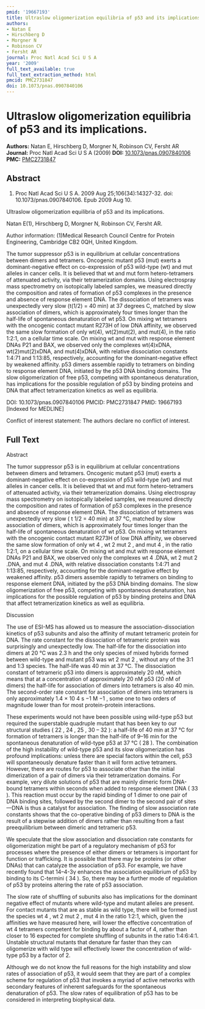 ```yaml
---
pmid: '19667193'
title: Ultraslow oligomerization equilibria of p53 and its implications.
authors:
- Natan E
- Hirschberg D
- Morgner N
- Robinson CV
- Fersht AR
journal: Proc Natl Acad Sci U S A
year: '2009'
full_text_available: true
full_text_extraction_method: html
pmcid: PMC2731847
doi: 10.1073/pnas.0907840106
---
```


# Ultraslow oligomerization equilibria of p53 and its implications.
**Authors:** Natan E, Hirschberg D, Morgner N, Robinson CV, Fersht AR
**Journal:** Proc Natl Acad Sci U S A (2009)
**DOI:** [10.1073/pnas.0907840106](https://doi.org/10.1073/pnas.0907840106)
**PMC:** [PMC2731847](https://www.ncbi.nlm.nih.gov/pmc/articles/PMC2731847/)

## Abstract

1. Proc Natl Acad Sci U S A. 2009 Aug 25;106(34):14327-32. doi: 
10.1073/pnas.0907840106. Epub 2009 Aug 10.

Ultraslow oligomerization equilibria of p53 and its implications.

Natan E(1), Hirschberg D, Morgner N, Robinson CV, Fersht AR.

Author information:
(1)Medical Research Council Centre for Protein Engineering, Cambridge CB2 0QH, 
United Kingdom.

The tumor suppressor p53 is in equilibrium at cellular concentrations between 
dimers and tetramers. Oncogenic mutant p53 (mut) exerts a dominant-negative 
effect on co-expression of p53 wild-type (wt) and mut alleles in cancer cells. 
It is believed that wt and mut form hetero-tetramers of attenuated activity, via 
their tetramerization domains. Using electrospray mass spectrometry on 
isotopically labeled samples, we measured directly the composition and rates of 
formation of p53 complexes in the presence and absence of response element DNA. 
The dissociation of tetramers was unexpectedly very slow (t(1/2) = 40 min) at 37 
degrees C, matched by slow association of dimers, which is approximately four 
times longer than the half-life of spontaneous denaturation of wt p53. On mixing 
wt tetramers with the oncogenic contact mutant R273H of low DNA affinity, we 
observed the same slow formation of only wt(4), wt(2)mut(2), and mut(4), in the 
ratio 1:2:1, on a cellular time scale. On mixing wt and mut with response 
element DNAs P21 and BAX, we observed only the complexes wt(4)xDNA, 
wt(2)mut(2)xDNA, and mut(4)xDNA, with relative dissociation constants 1:4:71 and 
1:13:85, respectively, accounting for the dominant-negative effect by weakened 
affinity. p53 dimers assemble rapidly to tetramers on binding to response 
element DNA, initiated by the p53 DNA binding domains. The slow oligomerization 
of free p53, competing with spontaneous denaturation, has implications for the 
possible regulation of p53 by binding proteins and DNA that affect 
tetramerization kinetics as well as equilibria.

DOI: 10.1073/pnas.0907840106
PMCID: PMC2731847
PMID: 19667193 [Indexed for MEDLINE]

Conflict of interest statement: The authors declare no conflict of interest.

## Full Text

Abstract

The tumor suppressor p53 is in equilibrium at cellular concentrations between dimers and tetramers. Oncogenic mutant p53 (mut) exerts a dominant-negative effect on co-expression of p53 wild-type (wt) and mut alleles in cancer cells. It is believed that wt and mut form hetero-tetramers of attenuated activity, via their tetramerization domains. Using electrospray mass spectrometry on isotopically labeled samples, we measured directly the composition and rates of formation of p53 complexes in the presence and absence of response element DNA. The dissociation of tetramers was unexpectedly very slow ( t 1/2 = 40 min) at 37 °C, matched by slow association of dimers, which is approximately four times longer than the half-life of spontaneous denaturation of wt p53. On mixing wt tetramers with the oncogenic contact mutant R273H of low DNA affinity, we observed the same slow formation of only wt 4 , wt 2 mut 2 , and mut 4 , in the ratio 1:2:1, on a cellular time scale. On mixing wt and mut with response element DNAs P21 and BAX, we observed only the complexes wt 4 .DNA, wt 2 mut 2 .DNA, and mut 4 .DNA, with relative dissociation constants 1:4:71 and 1:13:85, respectively, accounting for the dominant-negative effect by weakened affinity. p53 dimers assemble rapidly to tetramers on binding to response element DNA, initiated by the p53 DNA binding domains. The slow oligomerization of free p53, competing with spontaneous denaturation, has implications for the possible regulation of p53 by binding proteins and DNA that affect tetramerization kinetics as well as equilibria.

Discussion

The use of ESI-MS has allowed us to measure the association-dissociation kinetics of p53 subunits and also the affinity of mutant tetrameric protein for DNA. The rate constant for the dissociation of tetrameric protein was surprisingly and unexpectedly low. The half-life for the dissociation into dimers at 20 °C was 2.3 h and the only species of mixed hybrids formed between wild-type and mutant p53 was wt 2 mut 2 , without any of the 3:1 and 1:3 species. The half-life was 40 min at 37 °C. The dissociation constant of tetrameric p53 into dimers is approximately 20 nM, which means that at a concentration of approximately 20 nM p53 (20 nM of dimers) the half-life for association of dimers into tetramers is also 40 min. The second-order rate constant for association of dimers into tetramers is only approximately 1.4 × 10 4 s −1 M −1 , some one to two orders of magnitude lower than for most protein-protein interactions.

These experiments would not have been possible using wild-type p53 but required the superstable quadruple mutant that has been key to our structural studies ( 22 , 24 , 25 , 30 – 32 ): a half-life of 40 min at 37 °C for formation of tetramers is longer than the half-life of 9–16 min for the spontaneous denaturation of wild-type p53 at 37 °C ( 28 ). The combination of the high instability of wild-type p53 and its slow oligomerization has profound implications: unless there are special factors within the cell, p53 will spontaneously denature faster than it will form active tetramers. However, there are routes for p53 to associate other than the initial dimerization of a pair of dimers via their tetramerization domains. For example, very dilute solutions of p53 that are mainly dimeric form DNA-bound tetramers within seconds when added to response element DNA ( 33 ). This reaction must occur by the rapid binding of 1 dimer to one pair of DNA binding sites, followed by the second dimer to the second pair of sites—DNA is thus a catalyst for association. The finding of slow association rate constants shows that the co-operative binding of p53 dimers to DNA is the result of a stepwise addition of dimers rather than resulting from a fast preequilibrium between dimeric and tetrameric p53.

We speculate that the slow association and dissociation rate constants for oligomerization might be part of a regulatory mechanism of p53 for processes where the presence of either dimers or tetramers is important for function or trafficking. It is possible that there may be proteins (or other DNAs) that can catalyze the association of p53. For example, we have recently found that 14–4-3γ enhances the association equilibrium of p53 by binding to its C-termini ( 34 ). So, there may be a further mode of regulation of p53 by proteins altering the rate of p53 association.

The slow rate of shuffling of subunits also has implications for the dominant negative effect of mutants where wild-type and mutant alleles are present. For contact mutants that are as stable as wild type, there will be formed just the species wt 4 , wt 2 mut 2 , mut 4 in the ratio 1:2:1, which, given the affinities we have measured here, will lower the effective concentration of wt 4 tetramers competent for binding by about a factor of 4, rather than closer to 16 expected for complete shuffling of subunits in the ratio 1:4:6:4:1. Unstable structural mutants that denature far faster than they can oligomerize with wild type will effectively lower the concentration of wild-type p53 by a factor of 2.

Although we do not know the full reasons for the high instability and slow rates of association of p53, it would seem that they are part of a complex scheme for regulation of p53 that invokes a myriad of active networks with secondary features of inherent safeguards for the spontaneous denaturation of p53. The slow rates of equilibration of p53 has to be considered in interpreting biophysical data.
